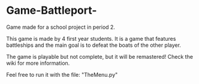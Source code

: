 # Game-Battleport-
Game made for a school project in period 2.

This game is made by 4 first year students. It is a game that features battleships and the main goal is to defeat the boats of the other player.

The game is playable but not complete, but it will be remastered! Check the wiki for more information. 

Feel free to run it with the file: "TheMenu.py"
